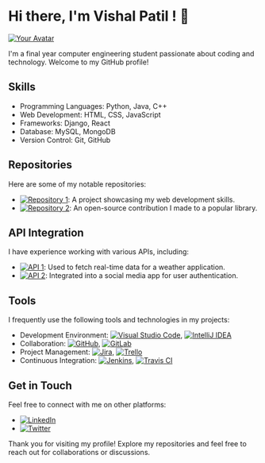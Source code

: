 # Hi there, I'm Vishal Patil ! 👋
[![Your Avatar](https://example.com/avatar.png)](https://github.com/your-username)

I'm a final year computer engineering student passionate about coding and technology. Welcome to my GitHub profile!

## Skills
- Programming Languages: Python, Java, C++
- Web Development: HTML, CSS, JavaScript
- Frameworks: Django, React
- Database: MySQL, MongoDB
- Version Control: Git, GitHub

## Repositories
Here are some of my notable repositories:
- [![Repository 1](https://img.shields.io/badge/Repository%201-Project%20Name-blue)](https://github.com/your-username/repo1): A project showcasing my web development skills.
- [![Repository 2](https://img.shields.io/badge/Repository%202-Open--Source%20Contribution-green)](https://github.com/your-username/repo2): An open-source contribution I made to a popular library.

## API Integration
I have experience working with various APIs, including:
- [![API 1](https://img.shields.io/badge/API%201-Weather%20API-orange)](https://api1.com): Used to fetch real-time data for a weather application.
- [![API 2](https://img.shields.io/badge/API%202-Social%20Media%20Auth-yellow)](https://api2.com): Integrated into a social media app for user authentication.

## Tools
I frequently use the following tools and technologies in my projects:
- Development Environment: [![Visual Studio Code](https://img.shields.io/badge/Visual%20Studio%20Code-IDE-blueviolet)](https://code.visualstudio.com), [![IntelliJ IDEA](https://img.shields.io/badge/IntelliJ%20IDEA-IDE-orange)](https://www.jetbrains.com/idea/)
- Collaboration: [![GitHub](https://img.shields.io/badge/GitHub-Platform-brightgreen)](https://github.com), [![GitLab](https://img.shields.io/badge/GitLab-Platform-lightgrey)](https://gitlab.com)
- Project Management: [![Jira](https://img.shields.io/badge/Jira-Tool-informational)](https://www.atlassian.com/software/jira), [![Trello](https://img.shields.io/badge/Trello-Tool-blue)](https://trello.com)
- Continuous Integration: [![Jenkins](https://img.shields.io/badge/Jenkins-CI-red)](https://www.jenkins.io), [![Travis CI](https://img.shields.io/badge/Travis%20CI-CI-yellowgreen)](https://travis-ci.com)

## Get in Touch
Feel free to connect with me on other platforms:
- [![LinkedIn](https://img.shields.io/badge/LinkedIn-Profile-blue)](https://www.linkedin.com/in/your-linkedin-profile)
- [![Twitter](https://img.shields.io/badge/Twitter-Profile-blue)](https://twitter.com/your-twitter-profile)

Thank you for visiting my profile! Explore my repositories and feel free to reach out for collaborations or discussions.
